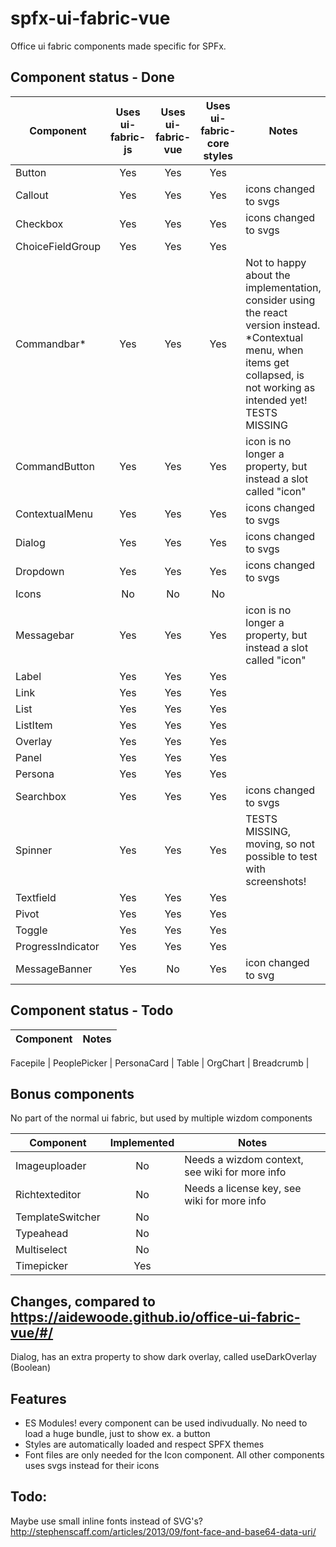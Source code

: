 # spfx-ui-fabric-vue
Office ui fabric components made specific for SPFx.

## Component status - Done
Component         | Uses ui-fabric-js | Uses ui-fabric-vue | Uses ui-fabric-core styles  | Notes
 ---              | :---:             | :---:              | :---:                       | ---
Button            | Yes               | Yes                | Yes                      
Callout           | Yes               | Yes                | Yes                         | icons changed to svgs
Checkbox          | Yes               | Yes                | Yes                         | icons changed to svgs
ChoiceFieldGroup  | Yes               | Yes                | Yes 
Commandbar*       | Yes               | Yes                | Yes                         | Not to happy about the implementation, consider using the react version instead. *Contextual menu, when items get collapsed, is not working as intended yet! TESTS MISSING
CommandButton     | Yes               | Yes                | Yes                         | icon is no longer a property, but instead a slot called "icon"
ContextualMenu    | Yes               | Yes                | Yes                         | icons changed to svgs
Dialog            | Yes               | Yes                | Yes                         | icons changed to svgs
Dropdown          | Yes               | Yes                | Yes                         | icons changed to svgs
Icons             | No                | No                 | No                          |
Messagebar        | Yes               | Yes                | Yes                         | icon is no longer a property, but instead a slot called "icon"
Label             | Yes               | Yes                | Yes                         | 
Link              | Yes               | Yes                | Yes                         | 
List              | Yes               | Yes                | Yes                         |
ListItem          | Yes               | Yes                | Yes                         |
Overlay           | Yes               | Yes                | Yes                         | 
Panel             | Yes               | Yes                | Yes                         | 
Persona           | Yes               | Yes                | Yes                         | 
Searchbox         | Yes               | Yes                | Yes                         | icons changed to svgs
Spinner           | Yes               | Yes                | Yes                         | TESTS MISSING, moving, so not possible to test with screenshots!
Textfield         | Yes               | Yes                | Yes                         | 
Pivot             | Yes               | Yes                | Yes                         | 
Toggle            | Yes               | Yes                | Yes                         |
ProgressIndicator | Yes               | Yes                | Yes                         |
MessageBanner     | Yes               | No                 | Yes                         | icon changed to svg

## Component status - Todo
Component         | Notes
 ---              | ---

Facepile          |
PeoplePicker      |
PersonaCard       |
Table             |
OrgChart          | 
Breadcrumb        | 

## Bonus components
No part of the normal ui fabric, but used by multiple wizdom components

Component        | Implemented | Notes
---              | :---:       | ---
Imageuploader    | No          | Needs a wizdom context, see wiki for more info
Richtexteditor   | No          | Needs a license key, see wiki for more info
TemplateSwitcher | No          |
Typeahead        | No          |
Multiselect      | No          |
Timepicker       | Yes         |

## Changes, compared to https://aidewoode.github.io/office-ui-fabric-vue/#/
Dialog, has an extra property to show dark overlay, called useDarkOverlay (Boolean)

## Features
 - ES Modules! every component can be used indivudually. No need to load a huge bundle, just to show ex. a button
 - Styles are automatically loaded and respect SPFX themes
 - Font files are only needed for the Icon component. All other components uses svgs instead for their icons

 ## Todo:
 Maybe use small inline fonts instead of SVG's? http://stephenscaff.com/articles/2013/09/font-face-and-base64-data-uri/
